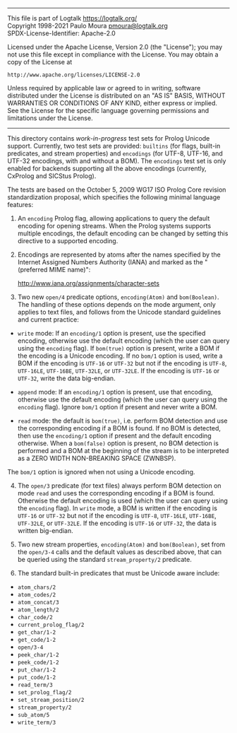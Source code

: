________________________________________________________________________

This file is part of Logtalk <https://logtalk.org/>  
Copyright 1998-2021 Paulo Moura <pmoura@logtalk.org>  
SPDX-License-Identifier: Apache-2.0

Licensed under the Apache License, Version 2.0 (the "License");
you may not use this file except in compliance with the License.
You may obtain a copy of the License at

    http://www.apache.org/licenses/LICENSE-2.0

Unless required by applicable law or agreed to in writing, software
distributed under the License is distributed on an "AS IS" BASIS,
WITHOUT WARRANTIES OR CONDITIONS OF ANY KIND, either express or implied.
See the License for the specific language governing permissions and
limitations under the License.
________________________________________________________________________


This directory contains *work-in-progress* test sets for Prolog Unicode
support. Currently, two test sets are provided: `builtins` (for flags,
built-in predicates, and stream properties) and `encodings` (for UTF-8,
UTF-16, and UTF-32 encodings, with and without a BOM). The `encodings`
test set is only enabled for backends supporting all the above encodings
(currently, CxProlog and SICStus Prolog).

The tests are based on the October 5, 2009 WG17 ISO Prolog Core revision
standardization proposal, which specifies the following minimal language
features:

1. An `encoding` Prolog flag, allowing applications to query the default
encoding for opening streams. When the Prolog systems supports multiple
encodings, the default encoding can be changed by setting this directive
to a supported encoding.

2. Encodings are represented by atoms after the names specified by the
Internet Assigned Numbers Authority (IANA) and marked as the "(preferred
MIME name)":

	http://www.iana.org/assignments/character-sets

3. Two new `open/4` predicate options, `encoding(Atom)` and `bom(Boolean)`.
The handling of these options depends on the mode argument, only applies to
text files, and follows from the Unicode standard guidelines and current
practice:

- `write` mode: If an `encoding/1` option is present, use the specified
encoding, otherwise use the default encoding (which the user can query using
the `encoding` flag). If `bom(true)` option is present, write a BOM if the
encoding is a Unicode encoding. If no `bom/1` option is used, write a BOM
if the encoding is `UTF-16` or `UTF-32` but not if the encoding is `UTF-8`,
`UTF-16LE`, `UTF-16BE`, `UTF-32LE`, or `UTF-32LE`. If the encoding is
`UTF-16` or `UTF-32`, write the data big-endian.

- `append` mode: If an `encoding/1` option is present, use that encoding,
otherwise use the default encoding (which the user can query using the
`encoding` flag). Ignore `bom/1` option if present and never write a BOM.

- `read` mode: the default is `bom(true)`, i.e. perform BOM detection and use
the corresponding encoding if a BOM is found. If no BOM is detected, then use
the `encoding/1` option if present and the default encoding otherwise. When a
`bom(false)` option is present, no BOM detection is performed and a BOM at
the beginning of the stream is to be interpreted as a ZERO WIDTH NON-BREAKING
SPACE (ZWNBSP).

The `bom/1` option is ignored when not using a Unicode encoding.

4. The `open/3` predicate (for text files) always perform BOM detection on mode
`read` and uses the corresponding encoding if a BOM is found. Otherwise the
default encoding is used (which the user can query using the `encoding` flag).
In `write` mode, a BOM is written if the encoding is `UTF-16` or `UTF-32` but
not if the encoding is `UTF-8`, `UTF-16LE`, `UTF-16BE`, `UTF-32LE`, or
`UTF-32LE`. If the encoding is `UTF-16` or `UTF-32`, the data is written
big-endian.

5. Two new stream properties, `encoding(Atom)` and `bom(Boolean)`, set from
the `open/3-4` calls and the default values as described above, that can be
queried using the standard `stream_property/2` predicate.

6. The standard built-in predicates that must be Unicode aware include:

- `atom_chars/2`
- `atom_codes/2`
- `atom_concat/3`
- `atom_length/2`
- `char_code/2`
- `current_prolog_flag/2`
- `get_char/1-2`
- `get_code/1-2`
- `open/3-4`
- `peek_char/1-2`
- `peek_code/1-2`
- `put_char/1-2`
- `put_code/1-2`
- `read_term/3`
- `set_prolog_flag/2`
- `set_stream_position/2`
- `stream_property/2`
- `sub_atom/5`
- `write_term/3`
